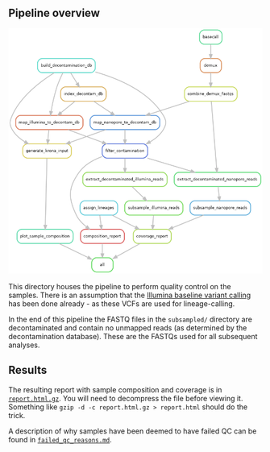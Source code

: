 ## Pipeline overview

![rulegraph](resources/rulegraph.png)

This directory houses the pipeline to perform quality control on the samples. There is
an assumption that the [Illumina
baseline variant calling](../../analysis/baseline_variants) has been done already - as
these VCFs are used for lineage-calling.

In the end of this pipeline the FASTQ files in the `subsampled/` directory are
decontaminated and contain no unmapped reads (as determined by the decontamination
database). These are the FASTQs used for all subsequent analyses.

## Results

The resulting report with sample composition and coverage is in
[`report.html.gz`](./report/report.html.gz). You will need to decompress the file before
viewing it. Something like `gzip -d -c report.html.gz > report.html` should do the
trick.

A description of why samples have been deemed to have failed QC can be found in
[`failed_qc_reasons.md`](../../docs/failed_qc_reasons.md).
